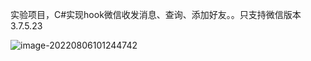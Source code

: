 实验项目，C#实现hook微信收发消息、查询、添加好友。。只支持微信版本3.7.5.23

![image-20220806101244742](http://112.74.19.214:30001/api/image/download?fn=C2PmodLzK02nKwU-KX4U-Q.png)



